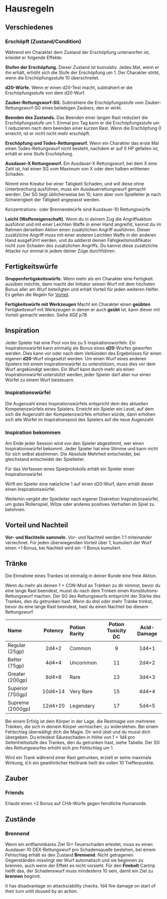 # Hausregeln

## Verschiedenes

### Erschöpft (Zustand/Condition)

Während ein Charakter dem Zustand der Erschöpfung unterworfen ist, erleidet er folgende Effekte:

**Stufen der Erschöpfung.** Dieser Zustand ist kumulativ. Jedes Mal, wenn er ihn erhält, erhöht sich die Stufe der Erschöpfung um 1. Der Charakter stirbt, wenn die Erschöpfungsstufe 10 überschreitet.

**d20-Würfe.** Wenn er einen d20-Test macht, subtrahiert er die Erschöpfungsstufe von dem d20-Wurf.

**Zauber-Rettungswurf-SG.** Subtrahiere die Erschöpfungsstufe vom Zauber-Rettungswurf-SG eines beliebigen Zaubers, den er wirkt.

**Beenden des Zustands.** Das Beenden einer langen Rast reduziert die Erschöpfungsstufe um 1. Einmal pro Tag kann er die Erschöpfungsstufe um 1 reduzieren nach dem beenden einer kurzen Rast. Wenn die Erschöpfung 0 erreicht, ist er nicht nicht mehr erschöpft.

**Erschöpfung und Todes-Rettungswurf.** Wenn ein Charakter das erste Mal einen Todes-Rettungswurf nicht besteht, nachdem er auf 0 HP gefallen ist, erhält er eine Stufe Erschöpfung.

**Ausdauer-X Rettungswurf.** Ein Ausdauer-X Rettungswurf, bei dem X eine Zahl ist, hat einen SG vom Maximum von X oder dem halben erlittenen Schaden.

Nimmt eine Kreatur bei einer Tätigkeit Schaden, und will diese ohne Unterbrechung ausführen, muss ein Ausdauerrettungswurf gemacht werden. Der SG liegt üblicherweise bei 10, kann aber vom Spielleiter je nach Schwierigkeit der Tätigkeit angepasst werden.

Konzentrations- oder Brennendwürfe sind Ausdauer-10 Rettungswürfe.

**Leicht (Waffeneigenschaft)**. Wenn du in deinem Zug die Angriffsaktion ausführst und mit einer Leichten Waffe in einer Hand angreifst, kannst du im Rahmen derselben Aktion einen zusätzlichen Angriff ausführen. Dieser zusätzliche Angriff muss mit einer anderen Leichten Waffe in der anderen Hand ausgeführt werden, und du addierst deinen Fähigkeitsmodifikator nicht zum Schaden des zusätzlichen Angriffs. Du kannst diese zusätzliche Attacke nur einmal in jedem deiner Züge durchführen.

## Fertigkeitswürfe

**Gruppenfertigskeitswürfe.** Wenn mehr als ein Charakter eine Fertigkeit ausüben möchte, dann macht der Initiator seinen Wurf mit dem höchsten Bonus aller am Wurf beteiligten und erhält Vorteil für jeden weiteren Helfer. Es gelten die Regeln für [Vorteil](#vorteil-und-nachteil).

**Fertigkeitswürfe mit Werkzeugen** Macht ein Charakter einen **geübten** Fertigkeitswurf mit Werkzeugen in denen er auch **geübt** ist, kann dieser mit Vorteil gemacht werden. Siehe _XGE p78_

## Inspiration

Jeder Spieler hat eine Pool von bis zu 5 Inspirationswürfeln. Ein Inspirationswürfel kann einmalig als Bonus eines **d20**-Wurfes geworfen werden. Dies kann vor oder nach dem Verkünden des Ergebnisses für einen eigenen **d20**-Wurf eingesetzt werden. Um einen Wurf eines anderen Spielers mit einem Inspirationswürfel zu unterstützen, muss dies vor dem Wurf angekündigt werden. Ein Wurf kann durch mehr als einen Inspirationswürfel unterstützt werden, jeder Spieler darf aber nur einen Würfel zu einem Wurf beisteuern.  

### Inspirationswürfel

Die Augenzahl eines Inspirationswürfels entspricht dem des aktuellen Kompetenzwürfels eines Spielers. Erreicht ein Spieler ein Level, auf dem sich die Augenzahl der Kompetenzwürfels erhöhen würde, dann erhöhen sich alle Würfel im Inspirationspool des Spielers auf die neue Augenzahl.

### Inspiration bekommen

Am Ende jeder Session wird von den Spieler abgestimmt, wer einen Inspirationswürfel bekommt. Jeder Spieler hat eine Stimme und kann nicht für sich selbst abstimmen. Die Absolute Mehrheit entscheidet, bei gleichstand entscheidet der Spielleiter.

Für das Verfassen eines Spielprotokolls erhält ein Spieler einen Inspirationswürfel.

Wirft ein Spieler eine natürliche 1 auf einen d20-Wurf, dann erhält dieser einen Inspirationswürfel.

Weiterhin vergibt der Spielleiter nach eigener Diskretion Inspirationswürfel, um gutes Rollenspiel, Witze oder anderes positives Verhalten im Spiel zu belohnen.

## Vorteil und Nachteil

**Vor- und Nachteile sammeln.** Vor- und Nachteil werden 1:1 miteinander verrechnet. Für jeden überwiegenden Vorteil über 1, kumuliert der Wurf einen +1 Bonus, bei Nachteil wird ein -1 Bonus kumuliert.

## Tränke

Die Einnahme eines Trankes ist einmalig in deiner Runde eine freie Aktion.

Wenn du mehr als deinen 1 + CON-Mod an Tränken zu dir nimmst, bevor du eine lange Rast beendest, musst du nach dem Trinken einen Konstitutions-Rettungswurf machen. Der SG des Rettungswurfs entspricht der Stärke des Trankes, den du getrunken hast. Wenn du drei oder mehr Tränke trinkst, bevor du eine lange Rast beendest, hast du einen Nachteil bei diesem Rettungswurf.

| **Name**         | **Potency** | **Potion Rarity** | **Potion Toxicity DC** | **Acid-Damage** |
|:-----------------|:-----------:|:------------------|:----------------------:|:-----------:|
| Regular (25gp)   | 2d4+2       | Common            |            9           | 1d4+1       |
| Better (75gp)    | 4d4+4       | Uncommon          |           11           | 2d4+2       |
| Greater (200gp)  | 8d4+8       | Rare              |           13           | 3d4+3       |
| Superior (750gp) | 10d4+14     | Very Rare         |           15           | 4d4+4     |
| Supreme (2000gp) | 12d4+20     | Legendary         |           17           | 5d4+5     |

Bei einem Erfolg ist dein Körper in der Lage, die Restmagie von mehreren Tränken, die sich in deinem Körper vermischen, zu widerstehen. Bei einem Fehlschlag überwältigt dich die Magie. Dir wird übel und du musst dich übergeben. Du erleidest Säureschaden in Höhe von 1 + 1d4 pro Seltenheitsstufe des Trankes, den du getrunken hast, siehe Tabelle. Der SG des Rettungswurfes erhöht sich pro Fehlschlag um 1.

Wird ein Trank während einer Rast getrunken, erzielt er seine maximale Wirkung, d.h ein gewöhnlicher Heiltrank heilt die vollen 10 Trefferpunkte.

## Zauber

### Friends

Erlaubt einen +2 Bonus auf CHA-Würfe gegen feindliche Humanoide.

## Zustände

### Brennend

Wenn ein entflammbares Ziel 10+ Feuerschaden erleidet, muss es einen Ausdauer-10 DEX-Rettungswurf pro Schadensquelle bestehen, bei einem Fehlschlag erhält es den Zustand **Brennend**. Nicht getragenen Gegenständen misslingt der Wurf automatisch und sie beginnen zu brennen, auch wenn der Effekt es nicht vorsieht. Für den **Firebolt** Cantrip heißt das, der Schadenswurf muss mindestens 10 sein, damit ein Ziel zu **brennen** beginnt.


It has disadvantage on attacks/ability checks. 1d4 fire damage on start of their turn until doused by an action.